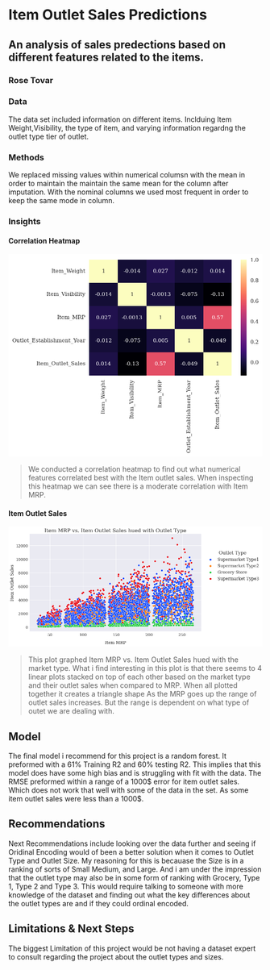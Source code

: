 # Item Outlet Sales Predictions

## An analysis of sales predections based on different features related to the items.

### Rose Tovar

### Data

The data set included information on different items. Inclduing Item Weight,Visibility, the type of item, and varying information regardng the outlet type tier of outlet.

### Methods

We replaced missing values within numerical columsn with the mean in order to maintain the maintain the same mean for the column after imputation. With the nominal columns we used most frequent in order to keep the same mode in column.

### Insights

#### Correlation Heatmap

![Heat map](heatmap.png)

> We conducted a correlation heatmap to find out what numerical features correlated best with the Item outlet sales. When inspecting this heatmap we can see there is a moderate correlation with Item MRP.

#### Item Outlet Sales

![Item Outlet Sales](item_outlet.png)

> This plot graphed Item MRP vs. Item Outlet Sales hued with the market type. What i find interesting in this plot is that there seems to 4 linear plots stacked on top of each other based on the market type and their outlet sales when compared to MRP. When all plotted together it creates a triangle shape As the MRP goes up the range of outlet sales increases. But the range is dependent on what type of outet we are dealing with.

## Model
The final model i recommend for this project is a random forest. It preformed with a 61% Training R2 and 60% testing R2. This implies that this model does have some high bias and is struggling with fit with the data. The RMSE preformed within a range of a 1000$ error for item outlet sales. Which does not work that well with some of the data in the set. As some item outlet sales were less than a 1000$. 

## Recommendations
Next Recommendations include looking over the data further and seeing if Oridinal Encoding would of been a better solution when it comes to Outlet Type and Outlet Size. My reasoning for this is becauase the Size is in a ranking of sorts of Small Medium, and Large. And i am under the impression that the outlet type may also be in some form of ranking with Grocery, Type 1, Type 2 and Type 3. This would require talking to someone with more knowledge of the dataset and finding out what the key differences about the outlet types are and if they could ordinal encoded. 

## Limitations & Next Steps
The biggest Limitation of this project would be not having a dataset expert to consult regarding the project about the outlet types and sizes. 

